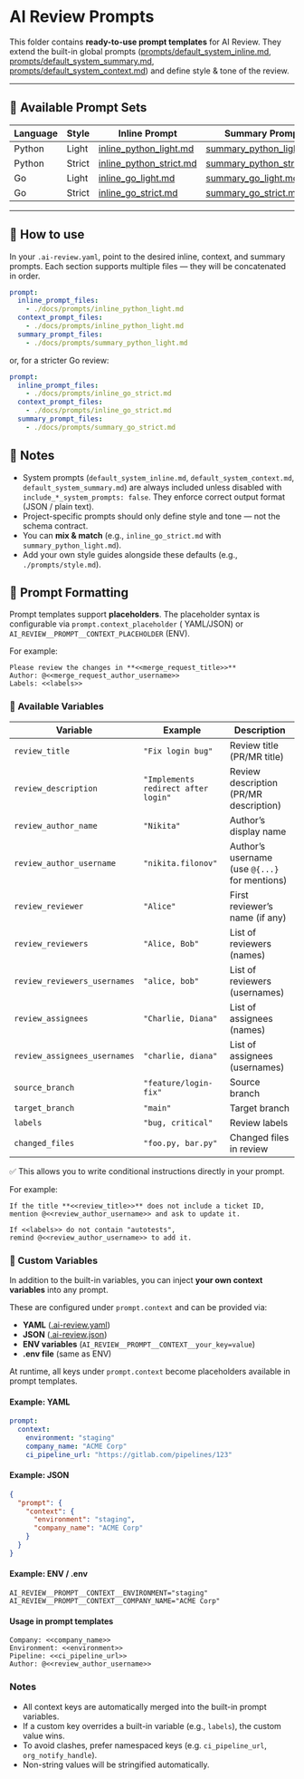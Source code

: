 # AI Review Prompts

This folder contains **ready-to-use prompt templates** for AI Review.
They extend the built-in global
prompts ([prompts/default_system_inline.md](../../ai_review/prompts/default_system_inline.md),
[prompts/default_system_summary.md](../../ai_review/prompts/default_system_summary.md),
[prompts/default_system_context.md](../../ai_review/prompts/default_system_context.md)) and define style & tone of the
review.

---

## 📂 Available Prompt Sets

| Language | Style  | Inline Prompt                                        | Summary Prompt                                         |
|----------|--------|------------------------------------------------------|--------------------------------------------------------|
| Python   | Light  | [inline_python_light.md](./inline_python_light.md)   | [summary_python_light.md](./summary_python_light.md)   |
| Python   | Strict | [inline_python_strict.md](./inline_python_strict.md) | [summary_python_strict.md](./summary_python_strict.md) |
| Go       | Light  | [inline_go_light.md](./inline_go_light.md)           | [summary_go_light.md](./summary_go_light.md)           |
| Go       | Strict | [inline_go_strict.md](./inline_go_strict.md)         | [summary_go_strict.md](./summary_go_strict.md)         |

---

## 🔧 How to use

In your `.ai-review.yaml`, point to the desired inline, context, and summary prompts.
Each section supports multiple files — they will be concatenated in order.

```yaml
prompt:
  inline_prompt_files:
    - ./docs/prompts/inline_python_light.md
  context_prompt_files:
    - ./docs/prompts/inline_python_light.md
  summary_prompt_files:
    - ./docs/prompts/summary_python_light.md
```

or, for a stricter Go review:

```yaml
prompt:
  inline_prompt_files:
    - ./docs/prompts/inline_go_strict.md
  context_prompt_files:
    - ./docs/prompts/inline_go_strict.md
  summary_prompt_files:
    - ./docs/prompts/summary_go_strict.md
```

## 📝 Notes

- System prompts (`default_system_inline.md`, `default_system_context.md`, `default_system_summary.md`) are always
  included unless disabled with `include_*_system_prompts: false`. They enforce correct output format (JSON / plain
  text).
- Project-specific prompts should only define style and tone — not the schema contract.
- You can **mix & match** (e.g., `inline_go_strict.md` with `summary_python_light.md`).
- Add your own style guides alongside these defaults (e.g., `./prompts/style.md`).

## 🔀 Prompt Formatting

Prompt templates support **placeholders**. The placeholder syntax is configurable via `prompt.context_placeholder` (
YAML/JSON) or `AI_REVIEW__PROMPT__CONTEXT_PLACEHOLDER` (ENV).

For example:

```text
Please review the changes in **<<merge_request_title>>**  
Author: @<<merge_request_author_username>>  
Labels: <<labels>>
```

### 📌 Available Variables

| Variable                     | Example                             | Description                                   |
|------------------------------|-------------------------------------|-----------------------------------------------|
| `review_title`               | `"Fix login bug"`                   | Review title (PR/MR title)                    |
| `review_description`         | `"Implements redirect after login"` | Review description (PR/MR description)        |
| `review_author_name`         | `"Nikita"`                          | Author’s display name                         |
| `review_author_username`     | `"nikita.filonov"`                  | Author’s username (use `@{...}` for mentions) |
| `review_reviewer`            | `"Alice"`                           | First reviewer’s name (if any)                |
| `review_reviewers`           | `"Alice, Bob"`                      | List of reviewers (names)                     |
| `review_reviewers_usernames` | `"alice, bob"`                      | List of reviewers (usernames)                 |
| `review_assignees`           | `"Charlie, Diana"`                  | List of assignees (names)                     |
| `review_assignees_usernames` | `"charlie, diana"`                  | List of assignees (usernames)                 |
| `source_branch`              | `"feature/login-fix"`               | Source branch                                 |
| `target_branch`              | `"main"`                            | Target branch                                 |
| `labels`                     | `"bug, critical"`                   | Review labels                                 |
| `changed_files`              | `"foo.py, bar.py"`                  | Changed files in review                       |

✅ This allows you to write conditional instructions directly in your prompt.

For example:

```text
If the title **<<review_title>>** does not include a ticket ID,
mention @<<review_author_username>> and ask to update it.

If <<labels>> do not contain "autotests",
remind @<<review_author_username>> to add it.
```

### 🔧 Custom Variables

In addition to the built-in variables, you can inject **your own context variables** into any prompt.

These are configured under `prompt.context` and can be provided via:

- **YAML** ([.ai-review.yaml](../../docs/configs/.ai-review.yaml))
- **JSON** ([.ai-review.json](../../docs/configs/.ai-review.json))
- **ENV variables** (`AI_REVIEW__PROMPT__CONTEXT__your_key=value`)
- **.env file** (same as ENV)

At runtime, all keys under `prompt.context` become placeholders available in prompt templates.

#### Example: YAML

```yaml
prompt:
  context:
    environment: "staging"
    company_name: "ACME Corp"
    ci_pipeline_url: "https://gitlab.com/pipelines/123"
```

#### Example: JSON

```json
{
  "prompt": {
    "context": {
      "environment": "staging",
      "company_name": "ACME Corp"
    }
  }
}
```

#### Example: ENV / .env

```dotenv
AI_REVIEW__PROMPT__CONTEXT__ENVIRONMENT="staging"
AI_REVIEW__PROMPT__CONTEXT__COMPANY_NAME="ACME Corp"
```

#### Usage in prompt templates

```text
Company: <<company_name>>
Environment: <<environment>>
Pipeline: <<ci_pipeline_url>>
Author: @<<review_author_username>>
```

### Notes

- All context keys are automatically merged into the built-in prompt variables.
- If a custom key overrides a built-in variable (e.g., `labels`), the custom value wins.
- To avoid clashes, prefer namespaced keys (e.g. `ci_pipeline_url`, `org_notify_handle`).
- Non-string values will be stringified automatically.